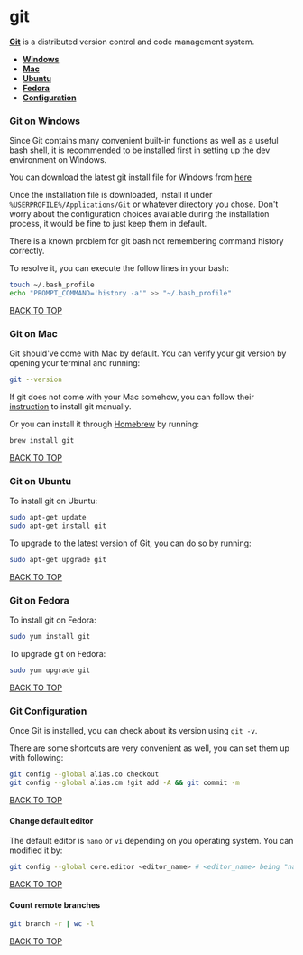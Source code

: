 git
===
[**Git**](http://git-scm.com) is a distributed version control and code management system.

* [**Windows**](#git-on-windows)
* [**Mac**](#git-on-mac)
* [**Ubuntu**](#git-on-ubuntu)
* [**Fedora**](#git-on-fedora)
* [**Configuration**](#git-configuration)

### Git on Windows
Since Git contains many convenient built-in functions as well as a useful bash shell, it is recommended to be installed first in setting up the dev environment on Windows.

You can download the latest git install file for Windows from [here](http://git-scm.com/download/win)

Once the installation file is downloaded, install it under `%USERPROFILE%/Applications/Git` or whatever directory you chose.  Don't worry about the configuration choices available during the installation process, it would be fine to just keep them in default.

There is a known problem for git bash not remembering command history correctly.

To resolve it, you can execute the follow lines in your bash:
```sh
touch ~/.bash_profile
echo "PROMPT_COMMAND='history -a'" >> "~/.bash_profile"
```
[BACK TO TOP](https://github.com/ctrl-alt-del/devenv)


### Git on Mac
Git should've come with Mac by default.  You can verify your git version by opening your terminal and running:
```sh
git --version
```

If git does not come with your Mac somehow, you can follow their [instruction](http://git-scm.com/book/en/Getting-Started-Installing-Git) to install git manually.

Or you can install it through [Homebrew](https://github.com/ctrl-alt-del/devenv#homebrew) by running:
```sh
brew install git
```
[BACK TO TOP](https://github.com/ctrl-alt-del/devenv)


### Git on Ubuntu
To install git on Ubuntu:
```sh
sudo apt-get update
sudo apt-get install git
```

To upgrade to the latest version of Git, you can do so by running:
```sh
sudo apt-get upgrade git
```
[BACK TO TOP](https://github.com/ctrl-alt-del/devenv)


### Git on Fedora
To install git on Fedora:
```sh
sudo yum install git
```

To upgrade git on Fedora:
```sh
sudo yum upgrade git
```
[BACK TO TOP](https://github.com/ctrl-alt-del/devenv)


### Git Configuration
Once Git is installed, you can check about its version using `git -v`.

There are some shortcuts are very convenient as well, you can set them up with following:
```sh
git config --global alias.co checkout
git config --global alias.cm !git add -A && git commit -m
```
[BACK TO TOP](https://github.com/ctrl-alt-del/devenv)



#### Change default editor
The default editor is `nano` or `vi` depending on you operating system.  You can modified it by:
```sh
git config --global core.editor <editor_name> # <editor_name> being "nano", "vim" and etc.
```
[BACK TO TOP](https://github.com/ctrl-alt-del/devenv)



#### Count remote branches
```sh
git branch -r | wc -l
```
[BACK TO TOP](https://github.com/ctrl-alt-del/devenv)
